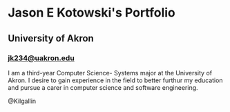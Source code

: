 # Jason E Kotowski's Portfolio
## University of Akron
### jk234@uakron.edu

I am a third-year Computer Science- Systems major at the University of Akron. I desire to gain experience in the field to better furthur my education and pursue a carer in computer science and software engineering.

@Kilgallin

